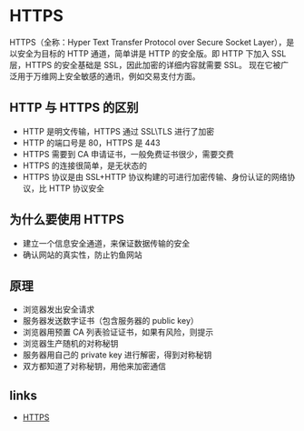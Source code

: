# HTTPS

HTTPS（全称：Hyper Text Transfer Protocol over Secure Socket Layer），是以安全为目标的 HTTP 通道，简单讲是 HTTP 的安全版。即 HTTP 下加入 SSL 层，HTTPS 的安全基础是 SSL，因此加密的详细内容就需要 SSL。 现在它被广泛用于万维网上安全敏感的通讯，例如交易支付方面。

## HTTP 与 HTTPS 的区别

- HTTP 是明文传输，HTTPS 通过 SSL\TLS 进行了加密
- HTTP 的端口号是 80，HTTPS 是 443
- HTTPS 需要到 CA 申请证书，一般免费证书很少，需要交费
- HTTPS 的连接很简单，是无状态的
- HTTPS 协议是由 SSL+HTTP 协议构建的可进行加密传输、身份认证的网络协议，比 HTTP 协议安全

## 为什么要使用 HTTPS

- 建立一个信息安全通道，来保证数据传输的安全
- 确认网站的真实性，防止钓鱼网站

## 原理

- 浏览器发出安全请求
- 服务器发送数字证书（包含服务器的 public key）
- 浏览器用预置 CA 列表验证证书，如果有风险，则提示
- 浏览器生产随机的对称秘钥
- 服务器用自己的 private key 进行解密，得到对称秘钥
- 双方都知道了对称秘钥，用他来加密通信

## links

- [HTTPS](https://juejin.im/post/59e4c02151882578d02f4aca)
